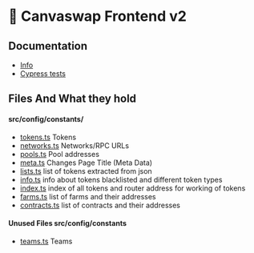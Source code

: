 # 🥞 Canvaswap Frontend v2

## Documentation

- [Info](doc/Info.md)
- [Cypress tests](doc/Cypress.md)


## Files And What they hold

#### src/config/constants/
- [tokens.ts](src/config/constants/tokens.ts)   Tokens
- [networks.ts](src/config/constants/networks.ts)   Networks/RPC URLs
- [pools.ts](src/config/constants/pools.ts)   Pool addresses
- [meta.ts](src/config/constants/meta.ts)   Changes Page Title (Meta Data)
- [lists.ts](src/config/constants/lists.ts)   list of tokens extracted from json
- [info.ts](src/config/constants/info.ts)   info about tokens blacklisted and different token types
- [index.ts](src/config/constants/index.ts)   index of all tokens and router address for working of tokens
- [farms.ts](src/config/constants/farms.ts)   list of farms and their addresses
- [contracts.ts](src/config/constants/contracts.ts)   list of contracts and their addresses

#### Unused Files src/config/constants 
- [teams.ts](src/config/constants/teams.ts)   Teams
